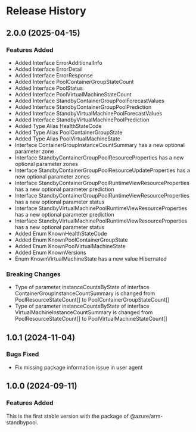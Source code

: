 # Release History
    
## 2.0.0 (2025-04-15)
    
### Features Added

  - Added Interface ErrorAdditionalInfo
  - Added Interface ErrorDetail
  - Added Interface ErrorResponse
  - Added Interface PoolContainerGroupStateCount
  - Added Interface PoolStatus
  - Added Interface PoolVirtualMachineStateCount
  - Added Interface StandbyContainerGroupPoolForecastValues
  - Added Interface StandbyContainerGroupPoolPrediction
  - Added Interface StandbyVirtualMachinePoolForecastValues
  - Added Interface StandbyVirtualMachinePoolPrediction
  - Added Type Alias HealthStateCode
  - Added Type Alias PoolContainerGroupState
  - Added Type Alias PoolVirtualMachineState
  - Interface ContainerGroupInstanceCountSummary has a new optional parameter zone
  - Interface StandbyContainerGroupPoolResourceProperties has a new optional parameter zones
  - Interface StandbyContainerGroupPoolResourceUpdateProperties has a new optional parameter zones
  - Interface StandbyContainerGroupPoolRuntimeViewResourceProperties has a new optional parameter prediction
  - Interface StandbyContainerGroupPoolRuntimeViewResourceProperties has a new optional parameter status
  - Interface StandbyVirtualMachinePoolRuntimeViewResourceProperties has a new optional parameter prediction
  - Interface StandbyVirtualMachinePoolRuntimeViewResourceProperties has a new optional parameter status
  - Added Enum KnownHealthStateCode
  - Added Enum KnownPoolContainerGroupState
  - Added Enum KnownPoolVirtualMachineState
  - Added Enum KnownVersions
  - Enum KnownVirtualMachineState has a new value Hibernated

### Breaking Changes

  - Type of parameter instanceCountsByState of interface ContainerGroupInstanceCountSummary is changed from PoolResourceStateCount[] to PoolContainerGroupStateCount[]
  - Type of parameter instanceCountsByState of interface VirtualMachineInstanceCountSummary is changed from PoolResourceStateCount[] to PoolVirtualMachineStateCount[]
    
## 1.0.1 (2024-11-04)

### Bugs Fixed

- Fix missing package information issue in user agent
    
## 1.0.0 (2024-09-11)

### Features Added

This is the first stable version with the package of @azure/arm-standbypool.
